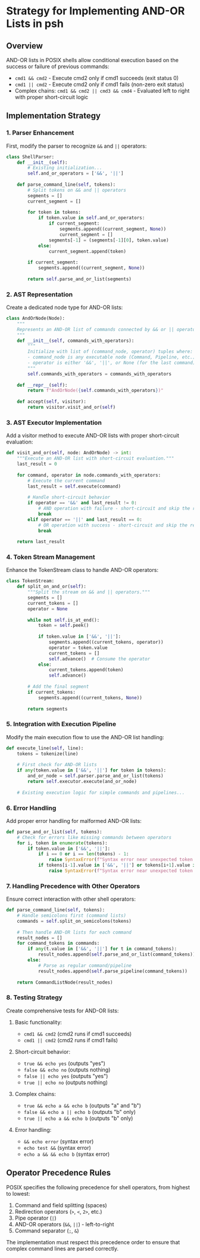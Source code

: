 # Strategy for Implementing AND-OR Lists in psh

## Overview

AND-OR lists in POSIX shells allow conditional execution based on the success or failure of previous commands:

- `cmd1 && cmd2` - Execute cmd2 only if cmd1 succeeds (exit status 0)
- `cmd1 || cmd2` - Execute cmd2 only if cmd1 fails (non-zero exit status)
- Complex chains: `cmd1 && cmd2 || cmd3 && cmd4` - Evaluated left to right with proper short-circuit logic

## Implementation Strategy

### 1. Parser Enhancement

First, modify the parser to recognize `&&` and `||` operators:

```python
class ShellParser:
    def __init__(self):
        # Existing initialization...
        self.and_or_operators = ['&&', '||']
    
    def parse_command_line(self, tokens):
        # Split tokens on && and || operators
        segments = []
        current_segment = []
        
        for token in tokens:
            if token.value in self.and_or_operators:
                if current_segment:
                    segments.append((current_segment, None))
                    current_segment = []
                segments[-1] = (segments[-1][0], token.value)
            else:
                current_segment.append(token)
        
        if current_segment:
            segments.append((current_segment, None))
            
        return self.parse_and_or_list(segments)
```

### 2. AST Representation

Create a dedicated node type for AND-OR lists:

```python
class AndOrNode(Node):
    """
    Represents an AND-OR list of commands connected by && or || operators.
    """
    def __init__(self, commands_with_operators):
        """
        Initialize with list of (command_node, operator) tuples where:
        - command_node is any executable node (Command, Pipeline, etc.)
        - operator is either '&&', '||', or None (for the last command)
        """
        self.commands_with_operators = commands_with_operators
    
    def __repr__(self):
        return f"AndOrNode({self.commands_with_operators})"
        
    def accept(self, visitor):
        return visitor.visit_and_or(self)
```

### 3. AST Executor Implementation

Add a visitor method to execute AND-OR lists with proper short-circuit evaluation:

```python
def visit_and_or(self, node: AndOrNode) -> int:
    """Execute an AND-OR list with short-circuit evaluation."""
    last_result = 0
    
    for command, operator in node.commands_with_operators:
        # Execute the current command
        last_result = self.execute(command)
        
        # Handle short-circuit behavior
        if operator == '&&' and last_result != 0:
            # AND operation with failure - short-circuit and skip the rest
            break
        elif operator == '||' and last_result == 0:
            # OR operation with success - short-circuit and skip the rest
            break
    
    return last_result
```

### 4. Token Stream Management

Enhance the TokenStream class to handle AND-OR operators:

```python
class TokenStream:
    def split_on_and_or(self):
        """Split the stream on && and || operators."""
        segments = []
        current_tokens = []
        operator = None
        
        while not self.is_at_end():
            token = self.peek()
            
            if token.value in ['&&', '||']:
                segments.append((current_tokens, operator))
                operator = token.value
                current_tokens = []
                self.advance()  # Consume the operator
            else:
                current_tokens.append(token)
                self.advance()
        
        # Add the final segment
        if current_tokens:
            segments.append((current_tokens, None))
            
        return segments
```

### 5. Integration with Execution Pipeline

Modify the main execution flow to use the AND-OR list handling:

```python
def execute_line(self, line):
    tokens = tokenize(line)
    
    # First check for AND-OR lists
    if any(token.value in ['&&', '||'] for token in tokens):
        and_or_node = self.parser.parse_and_or_list(tokens)
        return self.executor.execute(and_or_node)
    
    # Existing execution logic for simple commands and pipelines...
```

### 6. Error Handling

Add proper error handling for malformed AND-OR lists:

```python
def parse_and_or_list(self, tokens):
    # Check for errors like missing commands between operators
    for i, token in enumerate(tokens):
        if token.value in ['&&', '||']:
            if i == 0 or i == len(tokens) - 1:
                raise SyntaxError(f"Syntax error near unexpected token '{token.value}'")
            if tokens[i-1].value in ['&&', '||'] or tokens[i+1].value in ['&&', '||']:
                raise SyntaxError(f"Syntax error near unexpected token '{token.value}'")
```

### 7. Handling Precedence with Other Operators

Ensure correct interaction with other shell operators:

```python
def parse_command_line(self, tokens):
    # Handle semicolons first (command lists)
    commands = self.split_on_semicolons(tokens)
    
    # Then handle AND-OR lists for each command
    result_nodes = []
    for command_tokens in commands:
        if any(t.value in ['&&', '||'] for t in command_tokens):
            result_nodes.append(self.parse_and_or_list(command_tokens))
        else:
            # Parse as regular command/pipeline
            result_nodes.append(self.parse_pipeline(command_tokens))
    
    return CommandListNode(result_nodes)
```

### 8. Testing Strategy

Create comprehensive tests for AND-OR lists:

1. Basic functionality:
   - `cmd1 && cmd2` (cmd2 runs if cmd1 succeeds)
   - `cmd1 || cmd2` (cmd2 runs if cmd1 fails)

2. Short-circuit behavior:
   - `true && echo yes` (outputs "yes")
   - `false && echo no` (outputs nothing)
   - `false || echo yes` (outputs "yes")
   - `true || echo no` (outputs nothing)

3. Complex chains:
   - `true && echo a && echo b` (outputs "a" and "b")
   - `false && echo a || echo b` (outputs "b" only)
   - `true || echo a && echo b` (outputs "b" only)

4. Error handling:
   - `&& echo error` (syntax error)
   - `echo test &&` (syntax error)
   - `echo a && && echo b` (syntax error)

## Operator Precedence Rules

POSIX specifies the following precedence for shell operators, from highest to lowest:

1. Command and field splitting (spaces)
2. Redirection operators (`>`, `<`, `2>`, etc.)
3. Pipe operator (`|`)
4. AND-OR operators (`&&`, `||`) - left-to-right
5. Command separator (`;`, `&`)

The implementation must respect this precedence order to ensure that complex command lines are parsed correctly.